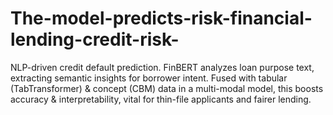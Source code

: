 # The-model-predicts-risk-financial-lending-credit-risk-
NLP-driven credit default prediction. FinBERT analyzes loan purpose text, extracting semantic insights for borrower intent. Fused with tabular (TabTransformer) &amp; concept (CBM) data in a multi-modal model, this boosts accuracy &amp; interpretability, vital for thin-file applicants and fairer lending.
